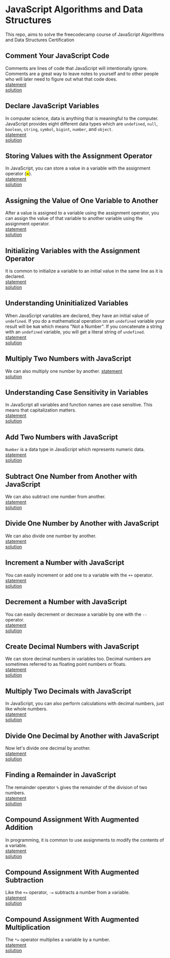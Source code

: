 # JavaScript Algorithms and Data Structures
 This repo, aims to solve the freecodecamp course of JavaScript Algorithms and Data Structures Certification

## Comment Your JavaScript Code
Comments are lines of code that JavaScript will intentionally ignore. Comments are a great way to leave notes to yourself and to other people who will later need to figure out what that code does.  
[statement](https://www.freecodecamp.org/learn/javascript-algorithms-and-data-structures/basic-javascript/comment-your-javascript-code)  
[solution](https://github.com/juanudk/javascript-algorithms-and-data-structures/blob/main/comment-your-javascript-code.js)  

## Declare JavaScript Variables
In computer science, data is anything that is meaningful to the computer. JavaScript provides eight different data types which are ```undefined```, ```null```, ```boolean```, ```string```, ```symbol```, ```bigint```, ```number```, and ```object```.  
[statement](https://www.freecodecamp.org/learn/javascript-algorithms-and-data-structures/basic-javascript/declare-javascript-variables)   
[solution](https://github.com/juanudk/JavaScriptADS/blob/main/declare-javascript-variables.js)  

## Storing Values with the Assignment Operator
In JavaScript, you can store a value in a variable with the assignment operator (<mark>=</mark>).  
[statement](https://www.freecodecamp.org/learn/javascript-algorithms-and-data-structures/basic-javascript/storing-values-with-the-assignment-operator)   
[solution](https://github.com/juanudk/JavaScriptADS/blob/main/storing-values-with-the-assignment-operator.js)  

## Assigning the Value of One Variable to Another
After a value is assigned to a variable using the assignment operator, you can assign the value of that variable to another variable using the assignment operator.  
[statement](https://www.freecodecamp.org/learn/javascript-algorithms-and-data-structures/basic-javascript/assigning-the-value-of-one-variable-to-another)   
[solution](https://github.com/juanudk/JavaScriptADS/blob/main/assigning-the-value-of-one-variable-to-another.js)  

## Initializing Variables with the Assignment Operator
It is common to initialize a variable to an initial value in the same line as it is declared.  
[statement](https://www.freecodecamp.org/learn/javascript-algorithms-and-data-structures/basic-javascript/initializing-variables-with-the-assignment-operator)   
[solution](https://github.com/juanudk/JavaScriptADS/blob/main/initializing-variables-with-the-assignment-operator.js)  

## Understanding Uninitialized Variables
When JavaScript variables are declared, they have an initial value of ```undefined```. If you do a mathematical operation on an ```undefined``` variable your result will be ```NaN``` which means "Not a Number". If you concatenate a string with an ```undefined``` variable, you will get a literal string of ```undefined```.  
[statement](https://www.freecodecamp.org/learn/javascript-algorithms-and-data-structures/basic-javascript/understanding-uninitialized-variables)   
[solution](https://github.com/juanudk/JavaScriptADS/blob/main/understanding-uninitialized-variables.js)  

## Multiply Two Numbers with JavaScript
We can also multiply one number by another.
[statement](https://www.freecodecamp.org/learn/javascript-algorithms-and-data-structures/basic-javascript/multiply-two-numbers-with-javascript)  
[solution](https://github.com/juanudk/JavaScriptADS/blob/main/multiply-two-numbers-with-javascript.js)  

## Understanding Case Sensitivity in Variables
In JavaScript all variables and function names are case sensitive. This means that capitalization matters.  
[statement](https://www.freecodecamp.org/learn/javascript-algorithms-and-data-structures/basic-javascript/understanding-case-sensitivity-in-variables)  
[solution](https://github.com/juanudk/JavaScriptADS/blob/main/understanding-case-sensitivity-in-variables.js)  

## Add Two Numbers with JavaScript
```Number``` is a data type in JavaScript which represents numeric data.  
[statement](https://www.freecodecamp.org/learn/javascript-algorithms-and-data-structures/basic-javascript/add-two-numbers-with-javascript)  
[solution](https://github.com/juanudk/JavaScriptADS/blob/main/add-two-numbers-with-javascript.js)  

## Subtract One Number from Another with JavaScript
We can also subtract one number from another.  
[statement](https://www.freecodecamp.org/learn/javascript-algorithms-and-data-structures/basic-javascript/subtract-one-number-from-another-with-javascript)  
[solution](https://github.com/juanudk/JavaScriptADS/blob/main/subtract-one-number-from-another-with-javascript.js)  

## Divide One Number by Another with JavaScript
We can also divide one number by another.  
[statement](https://www.freecodecamp.org/learn/javascript-algorithms-and-data-structures/basic-javascript/divide-one-number-by-another-with-javascript)  
[solution](https://github.com/juanudk/JavaScriptADS/blob/main/divide-one-number-by-another-with-javascript.js)  

## Increment a Number with JavaScript
You can easily increment or add one to a variable with the ```++``` operator.  
[statement](https://www.freecodecamp.org/learn/javascript-algorithms-and-data-structures/basic-javascript/increment-a-number-with-javascript)  
[solution](https://github.com/juanudk/JavaScriptADS/blob/main/increment-a-number-with-javascript.js)  

## Decrement a Number with JavaScript
You can easily decrement or decrease a variable by one with the ```--``` operator.  
[statement](https://www.freecodecamp.org/learn/javascript-algorithms-and-data-structures/basic-javascript/decrement-a-number-with-javascript)  
[solution](https://github.com/juanudk/JavaScriptADS/blob/main/decrement-a-number-with-javascript.js)  

## Create Decimal Numbers with JavaScript
We can store decimal numbers in variables too. Decimal numbers are sometimes referred to as floating point numbers or floats.  
[statement](https://www.freecodecamp.org/learn/javascript-algorithms-and-data-structures/basic-javascript/create-decimal-numbers-with-javascript)  
[solution](https://github.com/juanudk/JavaScriptADS/blob/main/create-decimal-numbers-with-javascript.js)  

## Multiply Two Decimals with JavaScript
In JavaScript, you can also perform calculations with decimal numbers, just like whole numbers.  
[statement](https://www.freecodecamp.org/learn/javascript-algorithms-and-data-structures/basic-javascript/multiply-two-decimals-with-javascript)  
[solution](https://github.com/juanudk/JavaScriptADS/blob/main/multiply-two-decimals-with-javascript.js)  

## Divide One Decimal by Another with JavaScript
Now let's divide one decimal by another.  
[statement](https://www.freecodecamp.org/learn/javascript-algorithms-and-data-structures/basic-javascript/divide-one-decimal-by-another-with-javascript)  
[solution](https://github.com/juanudk/JavaScriptADS/blob/main/divide-one-decimal-by-another-with-javascript.js)  

## Finding a Remainder in JavaScript
The remainder operator ```%``` gives the remainder of the division of two numbers.  
[statement](https://www.freecodecamp.org/learn/javascript-algorithms-and-data-structures/basic-javascript/finding-a-remainder-in-javascript)  
[solution](https://github.com/juanudk/JavaScriptADS/blob/main/finding-a-remainder-in-javascript.js)  

## Compound Assignment With Augmented Addition
In programming, it is common to use assignments to modify the contents of a variable.  
[statement](https://www.freecodecamp.org/learn/javascript-algorithms-and-data-structures/basic-javascript/compound-assignment-with-augmented-addition)  
[solution](https://github.com/juanudk/JavaScriptADS/blob/main/compound-assignment-with-augmented-addition.js)  

## Compound Assignment With Augmented Subtraction
Like the ```+=``` operator, ```-=``` subtracts a number from a variable.  
[statement](https://www.freecodecamp.org/learn/javascript-algorithms-and-data-structures/basic-javascript/compound-assignment-with-augmented-subtraction)  
[solution](https://github.com/juanudk/JavaScriptADS/blob/main/compound-assignment-with-augmented-subtraction.js)  

## Compound Assignment With Augmented Multiplication
The ```*=``` operator multiplies a variable by a number.  
[statement](https://www.freecodecamp.org/learn/javascript-algorithms-and-data-structures/basic-javascript/compound-assignment-with-augmented-multiplication)  
[solution](https://github.com/juanudk/JavaScriptADS/blob/main/compound-assignment-with-augmented-multiplication)  
